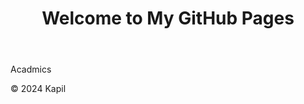 <!DOCTYPE html>
<html lang="en">
<head>
    <meta charset="UTF-8">
    <meta name="viewport" content="width=device-width, initial-scale=1.0">
    <title>Kapil's GitHub Pages </title>
</head>
<body>
    <header>
        <h1>Welcome to My GitHub Pages </h1>
    </header>
    <section>
        <p>Acadmics</p>
    </section>
    <footer>
        <p>&copy; 2024 Kapil</p>
    </footer>
</body>
</html>
